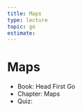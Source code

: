 ```yaml
---
title: Maps
type: lecture
topic: go
estimate:
---
```


# Maps

- Book: Head First Go
- Chapter: Maps
- Quiz:
